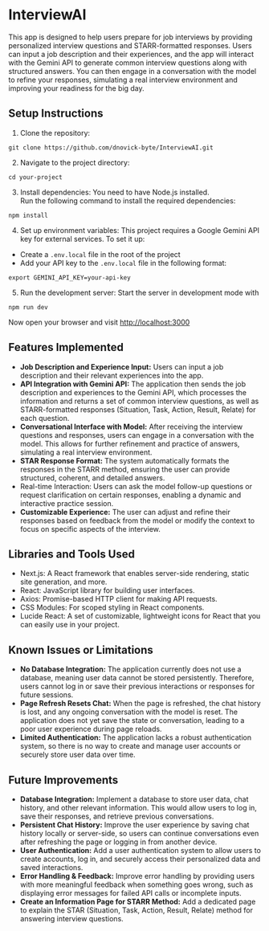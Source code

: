 # InterviewAI
This app is designed to help users prepare for job interviews by providing personalized interview questions and STARR-formatted responses. Users can input a job description and their experiences, and the app will interact with the Gemini API to generate common interview questions along with structured answers. You can then engage in a conversation with the model to refine your responses, simulating a real interview environment and improving your readiness for the big day.


## Setup Instructions
1. Clone the repository:
```
git clone https://github.com/dnovick-byte/InterviewAI.git
```
2. Navigate to the project directory:
```
cd your-project
```
3. Install dependencies: You need to have Node.js installed.  
Run the following command to install the required dependencies:
```
npm install
```
4. Set up environment variables: This project requires a Google Gemini API key for external services. To set it up:
- Create a ```.env.local``` file in the root of the project
- Add your API key to the ```.env.local``` file in the following format:
```
export GEMINI_API_KEY=your-api-key
```
5. Run the development server: Start the server in development mode with
```
npm run dev
```
Now open your browser and visit [http://localhost:3000]()

## Features Implemented
- **Job Description and Experience Input:** Users can input a job description and their relevant experiences into the app.
- **API Integration with Gemini API:** The application then sends the job description and experiences to the Gemini API, which processes the information and returns a set of common interview questions, as well as STARR-formatted responses (Situation, Task, Action, Result, Relate) for each question.
- **Conversational Interface with Model:** After receiving the interview questions and responses, users can engage in a conversation with the model. This allows for further refinement and practice of answers, simulating a real interview environment.
- **STAR Response Format:** The system automatically formats the responses in the STARR method, ensuring the user can provide structured, coherent, and detailed answers.
- Real-time Interaction: Users can ask the model follow-up questions or request clarification on certain responses, enabling a dynamic and interactive practice session.
- **Customizable Experience:** The user can adjust and refine their responses based on feedback from the model or modify the context to focus on specific aspects of the interview.

## Libraries and Tools Used
- Next.js: A React framework that enables server-side rendering, static site generation, and more.  
- React: JavaScript library for building user interfaces.
- Axios: Promise-based HTTP client for making API requests.
- CSS Modules: For scoped styling in React components.
- Lucide React: A set of customizable, lightweight icons for React that you can easily use in your project.

## Known Issues or Limitations
- **No Database Integration:** The application currently does not use a database, meaning user data cannot be stored persistently. Therefore, users cannot log in or save their previous interactions or responses for future sessions.
- **Page Refresh Resets Chat:** When the page is refreshed, the chat history is lost, and any ongoing conversation with the model is reset. The application does not yet save the state or conversation, leading to a poor user experience during page reloads.
- **Limited Authentication:** The application lacks a robust authentication system, so there is no way to create and manage user accounts or securely store user data over time.


## Future Improvements
- **Database Integration:** Implement a database to store user data, chat history, and other relevant information. This would allow users to log in, save their responses, and retrieve previous conversations.
- **Persistent Chat History:** Improve the user experience by saving chat history locally or server-side, so users can continue conversations even after refreshing the page or logging in from another device.
- **User Authentication:** Add a user authentication system to allow users to create accounts, log in, and securely access their personalized data and saved interactions.
- **Error Handling & Feedback:** Improve error handling by providing users with more meaningful feedback when something goes wrong, such as displaying error messages for failed API calls or incomplete inputs.
- **Create an Information Page for STARR Method:** Add a dedicated page to explain the STAR (Situation, Task, Action, Result, Relate) method for answering interview questions.
